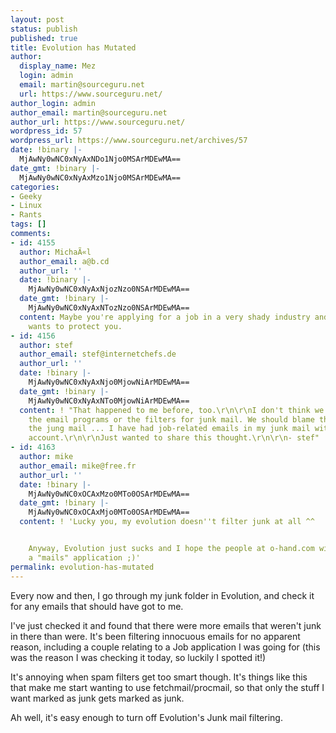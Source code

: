 ```yaml
---
layout: post
status: publish
published: true
title: Evolution has Mutated
author:
  display_name: Mez
  login: admin
  email: martin@sourceguru.net
  url: https://www.sourceguru.net/
author_login: admin
author_email: martin@sourceguru.net
author_url: https://www.sourceguru.net/
wordpress_id: 57
wordpress_url: https://www.sourceguru.net/archives/57
date: !binary |-
  MjAwNy0wNC0xNyAxNDo1Njo0MSArMDEwMA==
date_gmt: !binary |-
  MjAwNy0wNC0xNyAxMzo1Njo0MSArMDEwMA==
categories:
- Geeky
- Linux
- Rants
tags: []
comments:
- id: 4155
  author: MichaÃ«l
  author_email: a@b.cd
  author_url: ''
  date: !binary |-
    MjAwNy0wNC0xNyAxNjozNzo0NSArMDEwMA==
  date_gmt: !binary |-
    MjAwNy0wNC0xNyAxNTozNzo0NSArMDEwMA==
  content: Maybe you're applying for a job in a very shady industry and evolution
    wants to protect you.
- id: 4156
  author: stef
  author_email: stef@internetchefs.de
  author_url: ''
  date: !binary |-
    MjAwNy0wNC0xNyAxNjo0MjowNiArMDEwMA==
  date_gmt: !binary |-
    MjAwNy0wNC0xNyAxNTo0MjowNiArMDEwMA==
  content: ! "That happened to me before, too.\r\n\r\nI don't think we should blame
    the email programs or the filters for junk mail. We should blame the people behind
    the jung mail ... I have had job-related emails in my junk mail with a googlemail
    account.\r\n\r\nJust wanted to share this thought.\r\n\r\n- stef"
- id: 4163
  author: mike
  author_email: mike@free.fr
  author_url: ''
  date: !binary |-
    MjAwNy0wNC0xOCAxMzo0MTo0OSArMDEwMA==
  date_gmt: !binary |-
    MjAwNy0wNC0xOCAxMjo0MTo0OSArMDEwMA==
  content: ! 'Lucky you, my evolution doesn''t filter junk at all ^^


    Anyway, Evolution just sucks and I hope the people at o-hand.com will soon release
    a "mails" application ;)'
permalink: evolution-has-mutated
---
```

<p>Every now and then, I go through my junk folder in Evolution, and check it for any emails that should have got to me.</p>
<p>I've just checked it and found that there were more  emails that weren't junk in there than were. It's been filtering innocuous emails for no apparent reason, including a couple relating to a Job application I was going for (this was the reason I was checking it today, so luckily I spotted it!)</p>
<p>It's annoying when spam filters get too smart though. It's things like this that make me start wanting to use fetchmail/procmail, so that only the stuff I want marked as junk gets marked as junk.</p>
<p>Ah well, it's easy enough to turn off Evolution's Junk mail filtering.</p>
